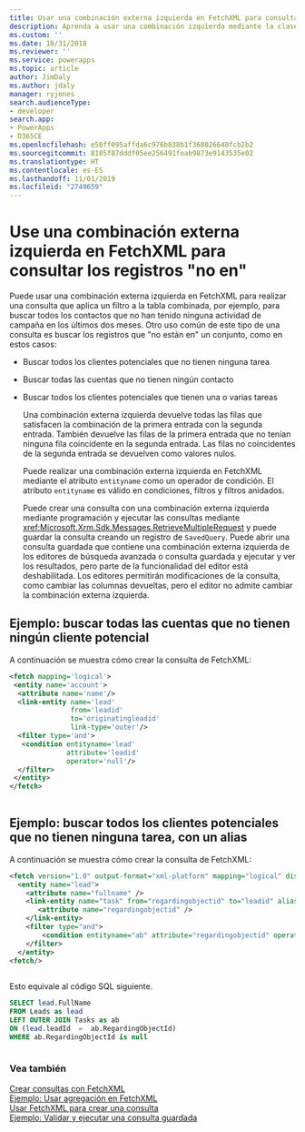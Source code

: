 ```yaml
---
title: Usar una combinación externa izquierda en FetchXML para consultar registros &bdquo;no en&bdquo; (Common Data Service) | Microsoft Docs
description: Aprenda a usar una combinación izquierda mediante la clase FetchXML para realizar una consulta que filtre en la tabla de combinación y cree una consulta para buscar registros "no incluidos en" un conjunto
ms.custom: ''
ms.date: 10/31/2018
ms.reviewer: ''
ms.service: powerapps
ms.topic: article
author: JimDaly
ms.author: jdaly
manager: ryjones
search.audienceType:
- developer
search.app:
- PowerApps
- D365CE
ms.openlocfilehash: e50ff095affda6c976b838b1f368026640fcb2b2
ms.sourcegitcommit: 8185f87dddf05ee256491feab9873e9143535e02
ms.translationtype: HT
ms.contentlocale: es-ES
ms.lasthandoff: 11/01/2019
ms.locfileid: "2749659"
---
```

# <a name="use-a-left-outer-join-in-fetchxml-to-query-for-records-not-in"></a>Use una combinación externa izquierda en FetchXML para consultar los registros "no en"

Puede usar una combinación externa izquierda en FetchXML para realizar una consulta que aplica un filtro a la tabla combinada, por ejemplo, para buscar todos los contactos que no han tenido ninguna actividad de campaña en los últimos dos meses. Otro uso común de este tipo de una consulta es buscar los registros que "no están en" un conjunto, como en estos casos:  
  
- Buscar todos los clientes potenciales que no tienen ninguna tarea  
  
- Buscar todas las cuentas que no tienen ningún contacto  
  
- Buscar todos los clientes potenciales que tienen una o varias tareas  
  
  Una combinación externa izquierda devuelve todas las filas que satisfacen la combinación de la primera entrada con la segunda entrada. También devuelve las filas de la primera entrada que no tenían ninguna fila coincidente en la segunda entrada. Las filas no coincidentes de la segunda entrada se devuelven como valores nulos.  
  
  Puede realizar una combinación externa izquierda en FetchXML mediante el atributo `entityname` como un operador de condición. El atributo `entityname` es válido en condiciones, filtros y filtros anidados.  
  
  Puede crear una consulta con una combinación externa izquierda mediante programación y ejecutar las consultas mediante <xref:Microsoft.Xrm.Sdk.Messages.RetrieveMultipleRequest> y puede guardar la consulta creando un registro de `SavedQuery`. Puede abrir una consulta guardada que contiene una combinación externa izquierda de los editores de búsqueda avanzada o consulta guardada y ejecutar y ver los resultados, pero parte de la funcionalidad del editor está deshabilitada. Los editores permitirán modificaciones de la consulta, como cambiar las columnas devueltas, pero el editor no admite cambiar la combinación externa izquierda.  
  
## <a name="example-find-all-accounts-that-have-no-leads"></a>Ejemplo: buscar todas las cuentas que no tienen ningún cliente potencial  
 A continuación se muestra cómo crear la consulta de FetchXML:  
  
```xml  
<fetch mapping='logical'>  
 <entity name='account'>  
  <attribute name='name'/>  
  <link-entity name='lead'  
               from='leadid'  
               to='originatingleadid'  
               link-type='outer'/>  
  <filter type='and'>  
   <condition entityname='lead'  
              attribute='leadid'  
              operator='null'/>  
  </filter>  
 </entity>  
</fetch>  
  
```  
  
## <a name="example-find-all-leads-that-have-no-tasks-using-an-alias"></a>Ejemplo: buscar todos los clientes potenciales que no tienen ninguna tarea, con un alias  
 A continuación se muestra cómo crear la consulta de FetchXML:  
  
```xml  
<fetch version="1.0" output-format="xml-platform" mapping="logical" distinct="true">  
  <entity name="lead">  
    <attribute name="fullname" />  
    <link-entity name="task" from="regardingobjectid" to="leadid" alias="ab" link-type="outer">  
       <attribute name="regardingobjectid" />  
    </link-entity>  
    <filter type="and">  
        <condition entityname="ab" attribute="regardingobjectid" operator="null" />  
    </filter>  
  </entity>  
<fetch/>  
  
```  
  
 Esto equivale al código SQL siguiente.  
  
```sql  
SELECT lead.FullName  
FROM Leads as lead  
LEFT OUTER JOIN Tasks as ab  
ON (lead.leadId  =  ab.RegardingObjectId)  
WHERE ab.RegardingObjectId is null  
  
```  
  
### <a name="see-also"></a>Vea también  
 [Crear consultas con FetchXML](/dynamics365/customer-engagement/developer/org-service/build-queries-fetchxml)   
 [Ejemplo: Usar agregación en FetchXML](org-service/samples/use-aggregation-fetchxml.md)   
 [Usar FetchXML para crear una consulta](use-fetchxml-construct-query.md)   
 [Ejemplo: Validar y ejecutar una consulta guardada](org-service/samples/validate-execute-saved-query.md)
